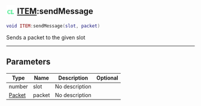 ## <img src="../../.gitbook/assets/client.png" width="24" height=24 /> [ITEM](https://iaswiki.rawr.dev/readme/item):sendMessage

```lua
void ITEM:sendMessage(slot, packet)
```

Sends a packet to the given slot

------
## Parameters

| Type   | Name | Description | Optional |
| ------ | ---- | ----------- | -------: |
| number | slot | No description |  |
| [Packet](https://iaswiki.rawr.dev/readme/packet) | packet | No description |  |

